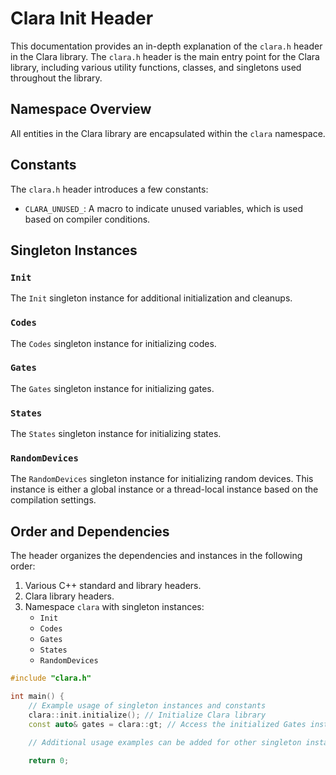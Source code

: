 # Clara Init Header

This documentation provides an in-depth explanation of the `clara.h` header in
the Clara library. The `clara.h` header is the main entry point for the Clara
library, including various utility functions, classes, and singletons used
throughout the library.

## Namespace Overview

All entities in the Clara library are encapsulated within the `clara` namespace.

## Constants

The `clara.h` header introduces a few constants:

- `CLARA_UNUSED_`: A macro to indicate unused variables, which is used based on
  compiler conditions.

## Singleton Instances

### `Init`

The `Init` singleton instance for additional initialization and cleanups.

### `Codes`

The `Codes` singleton instance for initializing codes.

### `Gates`

The `Gates` singleton instance for initializing gates.

### `States`

The `States` singleton instance for initializing states.

### `RandomDevices`

The `RandomDevices` singleton instance for initializing random devices. This
instance is either a global instance or a thread-local instance based on the
compilation settings.

## Order and Dependencies

The header organizes the dependencies and instances in the following order:

1. Various C++ standard and library headers.
2. Clara library headers.
3. Namespace `clara` with singleton instances:
   - `Init`
   - `Codes`
   - `Gates`
   - `States`
   - `RandomDevices`

```cpp title=clara_example.cpp
#include "clara.h"

int main() {
    // Example usage of singleton instances and constants
    clara::init.initialize(); // Initialize Clara library
    const auto& gates = clara::gt; // Access the initialized Gates instance

    // Additional usage examples can be added for other singleton instances

    return 0;
```
